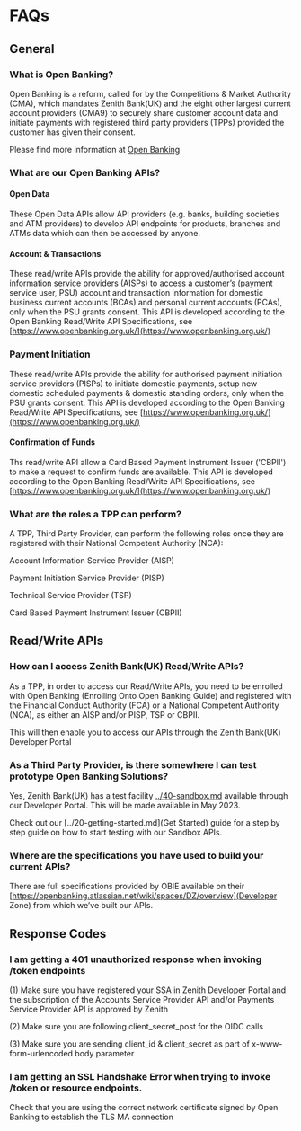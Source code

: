 # FAQs

## General

### What is Open Banking?

Open Banking is a reform, called for by the Competitions & Market Authority (CMA), which mandates Zenith Bank(UK) and the eight other largest current account providers (CMA9) to securely share customer account data and initiate payments with registered third party providers (TPPs) provided the customer has given their consent.

Please find more information at [Open Banking](https://www.openbanking.org.uk/)


### What are our Open Banking APIs?
#### Open Data
These Open Data APIs allow API providers (e.g. banks, building societies and ATM providers) to develop API endpoints for products, branches and ATMs data which can then be accessed by anyone.

#### Account & Transactions
These read/write APIs provide the ability for approved/authorised account information service providers (AISPs) to access a customer’s (payment service user, PSU) account and transaction information for domestic business current accounts (BCAs) and personal current accounts (PCAs), only when the PSU grants consent. This API is developed according to the Open Banking Read/Write API Specifications, see [https://www.openbanking.org.uk/](https://www.openbanking.org.uk/)

### Payment Initiation

These read/write APIs provide the ability for authorised payment initiation service providers (PISPs) to initiate domestic payments, setup new domestic scheduled payments & domestic standing orders, only when the PSU grants consent. This API is developed according to the Open Banking Read/Write API Specifications, see [https://www.openbanking.org.uk/](https://www.openbanking.org.uk/)

#### Confirmation of Funds

Ths read/write API allow a Card Based Payment Instrument Issuer ('CBPII') to make a request to confirm funds are available. This API is developed according to the Open Banking Read/Write API Specifications, see [https://www.openbanking.org.uk/](https://www.openbanking.org.uk/)


### What are the roles a TPP can perform?

A TPP, Third Party Provider, can perform the following roles once they are registered with their National Competent Authority (NCA):

Account Information Service Provider (AISP)

Payment Initiation Service Provider (PISP)

Technical Service Provider (TSP)

Card Based Payment Instrument Issuer (CBPII)



## Read/Write APIs


### How can I access Zenith Bank(UK) Read/Write APIs?
As a TPP, in order to access our Read/Write APIs, you need to be enrolled with Open Banking (Enrolling Onto Open Banking Guide) and registered with the Financial Conduct Authority (FCA) or a National Competent Authority (NCA), as either an AISP and/or PISP, TSP or CBPII.

This will then enable you to access our APIs through the Zenith Bank(UK) Developer Portal

### As a Third Party Provider, is there somewhere I can test prototype Open Banking Solutions?
 Yes, Zenith Bank(UK) has a test facility [../40-sandbox.md](Sandbox) available through our Developer Portal. This will be made available in May 2023.

Check out our [../20-getting-started.md](Get Started) guide for a step by step guide on how to start testing with our Sandbox APIs.


### Where are the specifications you have used to build your current APIs?
There are full specifications provided by OBIE available on their [https://openbanking.atlassian.net/wiki/spaces/DZ/overview](Developer Zone) from which we’ve built our APIs.

## Response Codes

### I am getting a 401 unauthorized response when invoking /token endpoints
(1) Make sure you have registered your SSA in Zenith Developer Portal and the subscription of the Accounts Service Provider API and/or Payments Service Provider API is approved by Zenith

(2) Make sure you are following client_secret_post for the OIDC calls

(3) Make sure you are sending client_id & client_secret as part of x-www-form-urlencoded body parameter

### I am getting an SSL Handshake Error when trying to invoke /token or resource endpoints.
Check that you are using the correct network certificate signed by Open Banking to establish the TLS MA connection